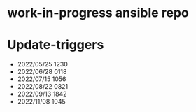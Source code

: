 # work-in-progress ansible repo

# Update-triggers
- 2022/05/25 1230
- 2022/06/28 0118
- 2022/07/15 1056
- 2022/08/22 0821
- 2022/09/13 1842
- 2022/11/08 1045
